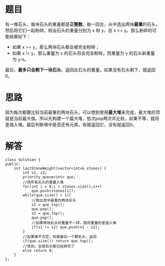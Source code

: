 # **题目**  
有一堆石头，每块石头的重量都是**正整数**。每一回合，从中选出两块**最重**的石头，然后将它们一起粉碎。假设石头的重量分别为 x 和 y，且 x <= y。那么粉碎的可能结果如下：  
- 如果 x == y，那么两块石头都会被完全粉碎；
- 如果 x != y，那么重量为 x 的石头将会完全粉碎，而重量为 y 的石头新重量为 y-x。  

最后，**最多只会剩下一块石头**。返回此石头的重量。如果没有石头剩下，就返回 0。

# **思路**  
因为每次都要比较当前最重的两块石头，可以想到使用**最大堆**来完成，最大堆的顶就是当前最大值。所以先构建一个最大堆，依次pop两次并比较，如果不等，就将差值入堆。最后判断堆中是否还有元素，有就返回它，没有就返回0。  

# **解答**  
```
class Solution {
public:
    int lastStoneWeight(vector<int>& stones) {
        int s1, s2;
        priority_queue<int> que;
        //将所有石头的重量入堆
        for(int i = 0;i < stones.size();i++)  
            que.push(stones[i]);
        while(que.size() > 1){
            //取出其中最重的两块石头
            s1 = que.top();
            que.pop();
            s2 = que.top();
            que.pop();
            //如果两块石头的重量不一样，就将重量的差值入堆
            if(s1 != s2) que.push(s1 - s2);
        }
        //如果堆不为空，则是最后一个颗石头，返回
        if(que.size()) return que.top();
        //否则，全部石头都已经碎完了
        else return 0;
    }
};

```